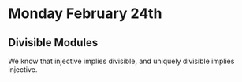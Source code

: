 # Monday February 24th

## Divisible Modules

We know that injective implies divisible, and uniquely divisible implies injective.
